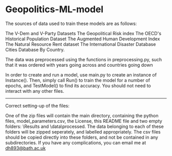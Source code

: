 # Geopolitics-ML-model


The sources of data used to train these models are as follows:

The V-Dem and V-Party Datasets
The Geopolitical Risk index
The OECD's Historical Population Dataset
The Augmented Human Development Index
The Natural Resource Rent dataset
The International Disaster Database
Cities Database By Country.

The data was preprocessed using the functions in preprocessing.py, such that it was ordered 
with years going across and countries going down

In order to create and run a model, use main.py to create an instance of Instance().
Then, simply call Run() to train the model for a number of epochs, and TestModel() to find its accuracy.
You should not need to interact with any other files.

_____________________________________________
Correct setting-up of the files:

One of the zip files will contain the main directory, containing the python files,
 model_parameters.csv, the License, this README file and two empty folders:
 \\Results and \\data\\processed.
 The data belonging to each of these folders will be zipped seperately, and labelled 
  appropriately. The csv files should be copied directly into these folders, and
  not be contained in any subdirectories.
  If you have any complications, you can email me at dh893@bath.ac.uk